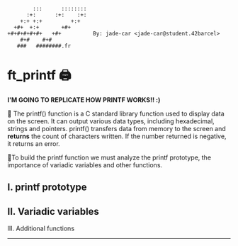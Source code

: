 
            :::      ::::::::
          :+:      :+:    :+:
        +:+ +:+         +:+
      +#+  +:+       +#+      
    +#+#+#+#+#+   +#+          By: jade-car <jade-car@student.42barcel>
        #+#    #+#            
       ###   ########.fr

# ft_printf 🖨️

**I'M GOING TO REPLICATE HOW PRINTF WORKS!! :)**

🔎
The printf() function is a C standard library function used to display data on the screen. It can output various data types, including hexadecimal, strings and pointers. printf() transfers data from memory to the screen and **returns** the count of characters written. If the number returned is negative, it returns an error.  

🔬To build the printf function we must analyze the printf prototype, the importance of variadic variables and other functions.

I. printf prototype  
---
II. Variadic variables
---  

III. Additional functions
___

